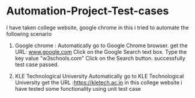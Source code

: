 # Automation-Project-Test-cases
I have taken college website, google chrome in this i tried to automate the following scenario
1. Google chrome : 
Automatically go to Google Chrome browser.
get the URL: www.google.com
Click on the Google Search text box.
Type the key value "w3schools.com"
Click on the Search button.
successfully test case passed.

2. KLE Technological University
Automatically go to KLE Technological University
get the URL :https://kletech.ac.in
in this college website i have tested some functionality  using unit test case

